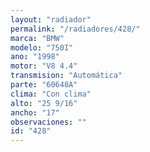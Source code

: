 ```yaml
---
layout: "radiador"
permalink: "/radiadores/428/"
marca: "BMW"
modelo: "750I"
ano: "1998"
motor: "V8 4.4"
transmision: "Automática"
parte: "60648A"
clima: "Con clima"
alto: "25 9/16"
ancho: "17"
observaciones: ""
id: "428"
---
```


